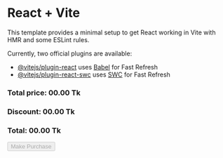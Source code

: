 # React + Vite

This template provides a minimal setup to get React working in Vite with HMR and some ESLint rules.

Currently, two official plugins are available:

- [@vitejs/plugin-react](https://github.com/vitejs/vite-plugin-react/blob/main/packages/plugin-react/README.md) uses [Babel](https://babeljs.io/) for Fast Refresh
- [@vitejs/plugin-react-swc](https://github.com/vitejs/vite-plugin-react-swc) uses [SWC](https://swc.rs/) for Fast Refresh




<div class="product-card bg-white p-4 rounded-lg shadow-md mt-4">
                        <div class="font-semibold mb-3 list-decimal" id="selected-product">
                        </div>
                        <h3 class="font-medium mb-3 border-t-2 pt-3">Total price: <span id="total-prize">00.00</span> Tk</h3>                                             
                        <h3 class="font-medium mb-3">Discount: <span id="discount-ammount">00.00</span> Tk</h3>                                             
                        <h3 class="font-medium mb-3">Total: <span id="final-total">00.00</span> Tk</h3>  
                        <div class="flex justify-center border-t-2 pt-3">
                            <button class="bg-pink-500 text-gray-400 rounded px-6 py-1 text-center cursor-not-allowed" disabled id="purchaseBtn" onclick="my_modal_6.showModal()">Make Purchase</button> 
                        </div>  
                          <div class="card-actions">
                            <dialog id="my_modal_6" class="rounded-lg shadow-md lg:px-[50px] px-[20px] text-center lg:mt-[150px] lg:ml-[600px] md:mt-[150px] md:ml-[270px] mt-[80px] ml-[85px]">
                              <form method="dialog" class="modal-box  py-[20px] lg:py-[50px]">
                                <div class="flex justify-center items-center">
                                    <img src="images/congo.png" alt="fruit" class="w-1/2">
                                  </div>
                                <h3 class="lg:text-3xl font-bold">Congratulations</h3>
                                <p class="py-2 text-sm lg:text-[18px]">You Purchase the product</p>
                                <div class="text-center mt-[10px]">
                                  <button class="bg-pink-500 text-white rounded px-6 py-1 text-center" id="home-btn">Go Home</button>
                                </div>
                              </form>
                            </dialog>
                          </div>           
</div> 
